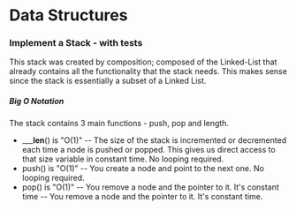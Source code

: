 # Data Structures

### Implement a Stack - with tests

This stack was created by composition; composed of the Linked-List that already contains all the functionality that the stack needs. This makes sense since the stack is essentially a subset of a Linked List.

##### Big O Notation
The stack contains 3 main functions - push, pop and length.

- _____len__() is "O(1)" -- The size of the stack is incremented or decremented each time a node is pushed or popped. This gives us direct access to that size variable in constant time. No looping required.
- push() is "O(1)" -- You create a node and point to the next one. No looping required.
- pop() is "O(1)" -- You remove a node and the pointer to it. It's constant time -- You remove a node and the pointer to it. It's constant time.



